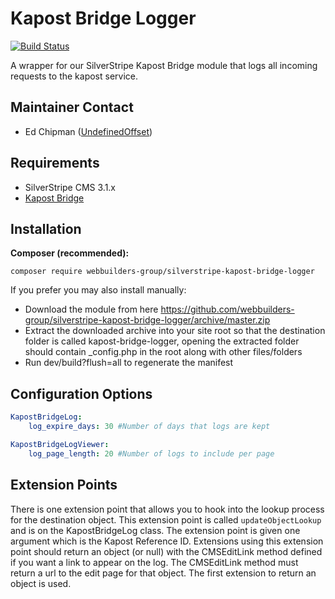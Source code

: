 Kapost Bridge Logger
=================
[![Build Status](https://travis-ci.org/webbuilders-group/silverstripe-kapost-bridge.png)](https://travis-ci.org/webbuilders-group/silverstripe-kapost-bridge)

A wrapper for our SilverStripe Kapost Bridge module that logs all incoming requests to the kapost service.

## Maintainer Contact
* Ed Chipman ([UndefinedOffset](https://github.com/UndefinedOffset))

## Requirements
* SilverStripe CMS 3.1.x
* [Kapost Bridge](https://github.com/webbuilders-group/silverstripe-kapost-bridge)


## Installation
__Composer (recommended):__
```
composer require webbuilders-group/silverstripe-kapost-bridge-logger
```


If you prefer you may also install manually:
* Download the module from here https://github.com/webbuilders-group/silverstripe-kapost-bridge-logger/archive/master.zip
* Extract the downloaded archive into your site root so that the destination folder is called kapost-bridge-logger, opening the extracted folder should contain _config.php in the root along with other files/folders
* Run dev/build?flush=all to regenerate the manifest


## Configuration Options
```yml
KapostBridgeLog:
    log_expire_days: 30 #Number of days that logs are kept

KapostBridgeLogViewer:
    log_page_length: 20 #Number of logs to include per page
```

## Extension Points
There is one extension point that allows you to hook into the lookup process for the destination object. This extension point is called ``updateObjectLookup`` and is on the KapostBridgeLog class. The extension point is given one argument which is the Kapost Reference ID. Extensions using this extension point should return an object (or null) with the CMSEditLink method defined if you want a link to appear on the log. The CMSEditLink method must return a url to the edit page for that object. The first extension to return an object is used.
